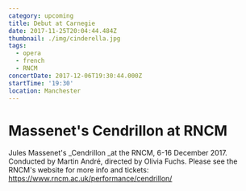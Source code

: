 ```yaml
---
category: upcoming
title: Debut at Carnegie
date: 2017-11-25T20:04:44.484Z
thumbnail: ./img/cinderella.jpg
tags:
  - opera
  - french
  - RNCM
concertDate: 2017-12-06T19:30:44.000Z
startTime: '19:30'
location: Manchester
---
```

# Massenet's Cendrillon at RNCM

Jules Massenet's _Cendrillon _at the RNCM, 6-16 December 2017. Conducted by Martin André, directed by Olivia Fuchs. Please see the RNCM's website for more info and tickets: <https://www.rncm.ac.uk/performance/cendrillon/>
